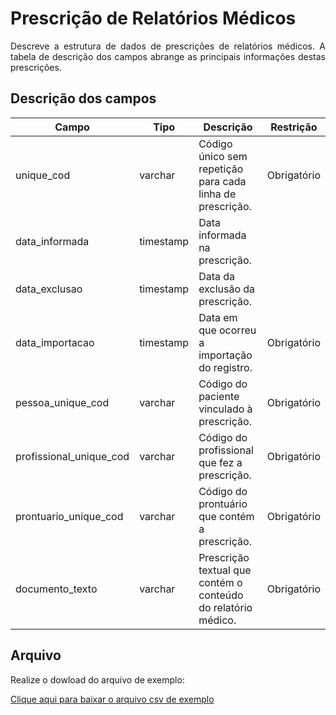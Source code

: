 # Prescrição de Relatórios Médicos
<p align="justify"> 
Descreve a estrutura de dados de prescrições de relatórios médicos. A tabela de descrição dos campos abrange as principais informações destas prescrições.
 </p>

 ## Descrição dos campos

| Campo                             | Tipo      | Descrição                                                                 | Restrição   |
|-----------------------------------|-----------|--------------------------------------------------------------------------|---------------|
| unique_cod                        | varchar   | Código único sem repetição para cada linha de prescrição.                 | Obrigatório |
| data_informada                    | timestamp | Data informada na prescrição.                                             |             |
| data_exclusao                     | timestamp | Data da exclusão da prescrição.                                           |             |
| data_importacao                   | timestamp | Data em que ocorreu a importação do registro.                             | Obrigatório |
| pessoa_unique_cod                 | varchar   | Código do paciente vinculado à prescrição.                                | Obrigatório |
| profissional_unique_cod           | varchar   | Código do profissional que fez a prescrição.                              | Obrigatório |
| prontuario_unique_cod             | varchar   | Código do prontuário que contém a prescrição.                             | Obrigatório |
| documento_texto                   | varchar   | Prescrição textual que contém o conteúdo do relatório médico.             | Obrigatório |

## Arquivo
<p align="justify">Realize o dowload do arquivo de exemplo:</p>

[Clique aqui para baixar o arquivo csv de exemplo](arquivos_exemplos/prescricao_relatorios.csv ':ignore')
